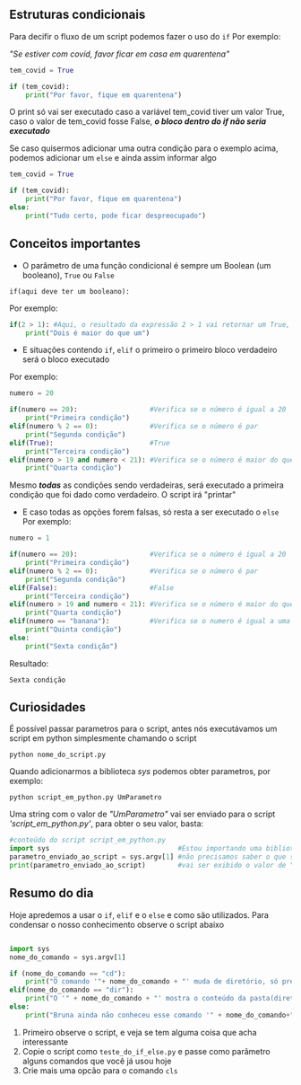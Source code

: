## Estruturas condicionais
Para decifir o fluxo de um script podemos fazer o uso do `if` 
Por exemplo:

_"Se estiver com covid, favor ficar em casa em quarentena"_

```python
tem_covid = True

if (tem_covid):
    print("Por favor, fique em quarentena")
```
O print só vai ser executado caso a variável tem_covid tiver um valor True, caso o valor de tem_covid fosse False, ***o bloco dentro do _if_ não seria executado***

Se caso quisermos adicionar uma outra condição para o exemplo acima, podemos adicionar um `else` e ainda assim informar algo

```python
tem_covid = True

if (tem_covid):
    print("Por favor, fique em quarentena")
else:
    print("Tudo certo, pode ficar despreocupado")
```

## Conceitos importantes
- O parâmetro de uma função condicional é sempre um Boolean (um booleano), `True` ou `False`

```
if(aqui deve ter um booleano):
```
Por exemplo:

```python
if(2 > 1): #Aqui, o resultado da expressão 2 > 1 vai retornar um True, e consequentemente irá entrar no bloco do if
    print("Dois é maior do que um")
```

- E situações contendo `if`, `elif` o primeiro o primeiro bloco verdadeiro será o bloco executado

Por exemplo:

```python
numero = 20

if(numero == 20):                  #Verifica se o número é igual a 20
    print("Primeira condição")
elif(numero % 2 == 0):             #Verifica se o número é par
    print("Segunda condição")
elif(True):                        #True
    print("Terceira condição")
elif(numero > 19 and numero < 21): #Verifica se o número é maior do que 19 e menor do que 21
    print("Quarta condição")
```
Mesmo ***todas*** as condições sendo verdadeiras, será executado a primeira condição que foi dado como verdadeiro. O script irá "printar"

- E caso todas as opções forem falsas, só resta a ser executado o `else`
Por exemplo:

```python
numero = 1

if(numero == 20):                  #Verifica se o número é igual a 20 
    print("Primeira condição")
elif(numero % 2 == 0):             #Verifica se o número é par
    print("Segunda condição")
elif(False):                       #False
    print("Terceira condição")
elif(numero > 19 and numero < 21): #Verifica se o número é maior do que 19 e menor do que 21
    print("Quarta condição")
elif(numero == "banana"):          #Verifica se o numero é igual a uma string, "banana"
    print("Quinta condição")
else:
    print("Sexta condição")
```
Resultado:
```
Sexta condição
```

## Curiosidades
É possível passar parametros para o script, antes nós executávamos um script em python simplesmente chamando o script

```
python nome_do_script.py
```

Quando adicionarmos a biblioteca _sys_ podemos obter parametros, por exemplo:

```
python script_em_python.py UmParametro
```

Uma string com o valor de _"UmParametro"_ vai ser enviado para o script _'script_em_python.py'_, para obter o seu valor, basta:
```python
#conteúdo do script script_em_python.py
import sys                                #Estou importando uma biblioteca
parametro_enviado_ao_script = sys.argv[1] #não precisamos saber o que significa sys.argv[1] agora, é apenas uma curiosidade
print(parametro_enviado_ao_script)        #vai ser exibido o valor de "UmParametro"
```

## Resumo do dia
Hoje apredemos a usar o `if`, `elif` e o `else` e como são utilizados. Para condensar o nosso conhecimento observe o script abaixo


```python

import sys
nome_do_comando = sys.argv[1]

if (nome_do_comando == "cd"):
    print("O comando '"+ nome_do_comando + "' muda de diretório, só preciso dizer para qual pasta devo ir cd Desktop ou cd C:\\")
elif(nome_do_comando == "dir"):
    print("O '" + nome_do_comando + "' mostra o conteúdo da pasta(diretório) atual")
else:
    print("Bruna ainda não conheceu esse comando '" + nome_do_comando+"'")
```
1. Primeiro observe o script, e veja se tem alguma coisa que acha interessante
2. Copie o script como `teste_do_if_else.py` e passe como parâmetro alguns comandos que você
já usou hoje
3. Crie mais uma opcão para o comando `cls`  
